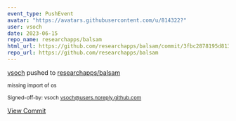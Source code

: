 ```yaml
---
event_type: PushEvent
avatar: "https://avatars.githubusercontent.com/u/814322?"
user: vsoch
date: 2023-06-15
repo_name: researchapps/balsam
html_url: https://github.com/researchapps/balsam/commit/3fbc2878195d8136f5e536de09c3b0e9a00bd9be
repo_url: https://github.com/researchapps/balsam
---
```


<a href='https://github.com/vsoch' target='_blank'>vsoch</a> pushed to <a href='https://github.com/researchapps/balsam' target='_blank'>researchapps/balsam</a>

<small>missing import of os

Signed-off-by: vsoch <vsoch@users.noreply.github.com></small>

<a href='https://github.com/researchapps/balsam/commit/3fbc2878195d8136f5e536de09c3b0e9a00bd9be' target='_blank'>View Commit</a>